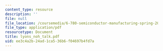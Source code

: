 ```yaml
---
content_type: resource
description: ''
file: null
file_location: /coursemedia/6-780-semiconductor-manufacturing-spring-2003/ee3c4a2b24ad1ca536b6f04697b4fd7a_lyons_noh_talk.pdf
file_type: application/pdf
resourcetype: Document
title: lyons_noh_talk.pdf
uid: ee3c4a2b-24ad-1ca5-36b6-f04697b4fd7a
---
```

